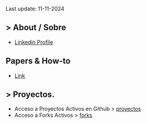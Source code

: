 Last update: 11-11-2024
## > About / Sobre
* [Linkedin Profile](https://www.linkedin.com/in/juan-pablo-perez-a862bb54/)

## Papers & How-to 
 * [Link](./howto/papers.md)
## > Proyectos. 

* Acceso a Proyectos Activos en Github > [proyectos](./proyectos.md)
* Acceso a Forks Activos >  [forks](./forks.md)

